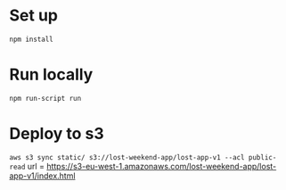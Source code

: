 # Set up
`npm install`

# Run locally
`npm run-script run`

# Deploy to s3
`aws s3 sync static/ s3://lost-weekend-app/lost-app-v1 --acl public-read`
url = https://s3-eu-west-1.amazonaws.com/lost-weekend-app/lost-app-v1/index.html
